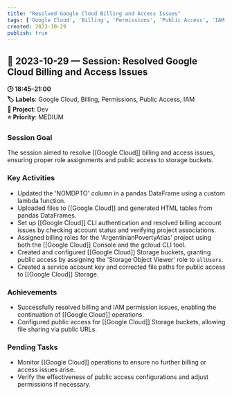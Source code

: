 ```yaml
---
title: "Resolved Google Cloud Billing and Access Issues"
tags: ['Google Cloud', 'Billing', 'Permissions', 'Public Access', 'IAM']
created: 2023-10-29
publish: true
---
```


## 📅 2023-10-29 — Session: Resolved Google Cloud Billing and Access Issues

**🕒 18:45–21:00**  
**🏷️ Labels**: Google Cloud, Billing, Permissions, Public Access, IAM  
**📂 Project**: Dev  
**⭐ Priority**: MEDIUM  


### Session Goal
The session aimed to resolve [[Google Cloud]] billing and access issues, ensuring proper role assignments and public access to storage buckets.

### Key Activities
- Updated the 'NOMDPTO' column in a pandas DataFrame using a custom lambda function.
- Uploaded files to [[Google Cloud]] and generated HTML tables from pandas DataFrames.
- Set up [[Google Cloud]] CLI authentication and resolved billing account issues by checking account status and verifying project associations.
- Assigned billing roles for the 'ArgentinianPovertyAtlas' project using both the [[Google Cloud]] Console and the gcloud CLI tool.
- Created and configured [[Google Cloud]] Storage buckets, granting public access by assigning the 'Storage Object Viewer' role to `allUsers`.
- Created a service account key and corrected file paths for public access to [[Google Cloud]] Storage.

### Achievements
- Successfully resolved billing and IAM permission issues, enabling the continuation of [[Google Cloud]] operations.
- Configured public access for [[Google Cloud]] Storage buckets, allowing file sharing via public URLs.

### Pending Tasks
- Monitor [[Google Cloud]] operations to ensure no further billing or access issues arise.
- Verify the effectiveness of public access configurations and adjust permissions if necessary.
